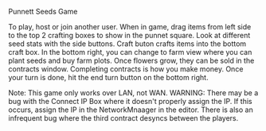 Punnett Seeds Game

To play, host or join another user.
When in game, drag items from left side to the top 2 crafting boxes to show in the punnet square.
Look at different seed stats with the side buttons.
Craft buton crafts items into the bottom craft box.
In the bottom right, you can change to farm view where you can plant seeds and buy farm plots.
Once flowers grow, they can be sold in the contracts window. Completing contracts is how you make money.
Once your turn is done, hit the end turn button on the bottom right.

Note: This game only works over LAN, not WAN.
WARNING: There may be a bug with the Connect IP Box where it doesn't properly assign the IP. If this occurs, assign the IP in the NetworkMnaager in the editor.
There is also an infrequent bug where the third contract desyncs between the players.